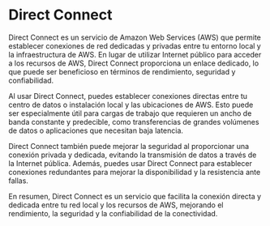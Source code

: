 # Direct Connect

Direct Connect es un servicio de Amazon Web Services (AWS) que permite establecer conexiones de red dedicadas y privadas entre tu entorno local y la infraestructura de AWS. En lugar de utilizar Internet público para acceder a los recursos de AWS, Direct Connect proporciona un enlace dedicado, lo que puede ser beneficioso en términos de rendimiento, seguridad y confiabilidad.

Al usar Direct Connect, puedes establecer conexiones directas entre tu centro de datos o instalación local y las ubicaciones de AWS. Esto puede ser especialmente útil para cargas de trabajo que requieren un ancho de banda constante y predecible, como transferencias de grandes volúmenes de datos o aplicaciones que necesitan baja latencia.

Direct Connect también puede mejorar la seguridad al proporcionar una conexión privada y dedicada, evitando la transmisión de datos a través de la Internet pública. Además, puedes usar Direct Connect para establecer conexiones redundantes para mejorar la disponibilidad y la resistencia ante fallas.

En resumen, Direct Connect es un servicio que facilita la conexión directa y dedicada entre tu red local y los recursos de AWS, mejorando el rendimiento, la seguridad y la confiabilidad de la conectividad.
